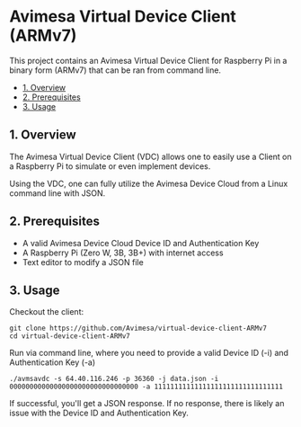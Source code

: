 # Avimesa Virtual Device Client (ARMv7)

This project contains an Avimesa Virtual Device Client for Raspberry Pi in a binary form (ARMv7) that can be ran from command line.

- [1. Overview](#1.-overview)
- [2. Prerequisites](#2.-prerequisites)
- [3. Usage](#3.-usage)

<a id="1.-overview"></a>
## 1. Overview

The Avimesa Virtual Device Client (VDC) allows one to easily use a Client on a Raspberry Pi to simulate or even implement devices.

Using the VDC, one can fully utilize the Avimesa Device Cloud from a Linux command line with JSON.

<a id="2.-prerequisites"></a>
## 2. Prerequisites

- A valid Avimesa Device Cloud Device ID and Authentication Key
- A Raspberry Pi (Zero W, 3B, 3B+) with internet access
- Text editor to modify a JSON file

<a id="3.-usage"></a>
## 3. Usage

Checkout the client:
```
git clone https://github.com/Avimesa/virtual-device-client-ARMv7
cd virtual-device-client-ARMv7
```

Run via command line, where you need to provide a valid Device ID (-i) and Authentication Key (-a)
```
./avmsavdc -s 64.40.116.246 -p 36360 -j data.json -i 00000000000000000000000000000000 -a 11111111111111111111111111111111
```

If successful, you'll get a JSON response.  If no response, there is likely an issue with the Device ID and Authentication Key.
